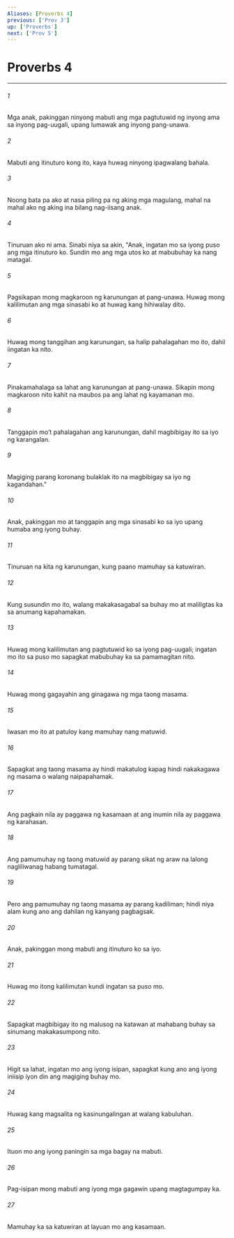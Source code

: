 ```yaml
---
Aliases: [Proverbs 4]
previous: ['Prov 3']
up: ['Proverbs']
next: ['Prov 5']
---
```

# Proverbs 4

***






















###### 1 










Mga anak, pakinggan ninyong mabuti ang mga pagtutuwid ng inyong ama sa inyong pag-uugali, upang lumawak ang inyong pang-unawa. 





















###### 2 










Mabuti ang itinuturo kong ito, kaya huwag ninyong ipagwalang bahala. 





















###### 3 










Noong bata pa ako at nasa piling pa ng aking mga magulang, mahal na mahal ako ng aking ina bilang nag-iisang anak. 





















###### 4 










Tinuruan ako ni ama. Sinabi niya sa akin, "Anak, ingatan mo sa iyong puso ang mga itinuturo ko. Sundin mo ang mga utos ko at mabubuhay ka nang matagal. 





















###### 5 










Pagsikapan mong magkaroon ng karunungan at pang-unawa. Huwag mong kalilimutan ang mga sinasabi ko at huwag kang hihiwalay dito. 





















###### 6 










Huwag mong tanggihan ang karunungan, sa halip pahalagahan mo ito, dahil iingatan ka nito. 





















###### 7 










Pinakamahalaga sa lahat ang karunungan at pang-unawa. Sikapin mong magkaroon nito kahit na maubos pa ang lahat ng kayamanan mo. 





















###### 8 










Tanggapin moʼt pahalagahan ang karunungan, dahil magbibigay ito sa iyo ng karangalan. 





















###### 9 










Magiging parang koronang bulaklak ito na magbibigay sa iyo ng kagandahan." 





















###### 10 










Anak, pakinggan mo at tanggapin ang mga sinasabi ko sa iyo upang humaba ang iyong buhay. 





















###### 11 










Tinuruan na kita ng karunungan, kung paano mamuhay sa katuwiran. 





















###### 12 










Kung susundin mo ito, walang makakasagabal sa buhay mo at maliligtas ka sa anumang kapahamakan. 





















###### 13 










Huwag mong kalilimutan ang pagtutuwid ko sa iyong pag-uugali; ingatan mo ito sa puso mo sapagkat mabubuhay ka sa pamamagitan nito. 





















###### 14 










Huwag mong gagayahin ang ginagawa ng mga taong masama. 





















###### 15 










Iwasan mo ito at patuloy kang mamuhay nang matuwid. 





















###### 16 










Sapagkat ang taong masama ay hindi makatulog kapag hindi nakakagawa ng masama o walang naipapahamak. 





















###### 17 










Ang pagkain nila ay paggawa ng kasamaan at ang inumin nila ay paggawa ng karahasan. 





















###### 18 










Ang pamumuhay ng taong matuwid ay parang sikat ng araw na lalong nagliliwanag habang tumatagal. 





















###### 19 










Pero ang pamumuhay ng taong masama ay parang kadiliman; hindi niya alam kung ano ang dahilan ng kanyang pagbagsak. 





















###### 20 










Anak, pakinggan mong mabuti ang itinuturo ko sa iyo. 





















###### 21 










Huwag mo itong kalilimutan kundi ingatan sa puso mo. 





















###### 22 










Sapagkat magbibigay ito ng malusog na katawan at mahabang buhay sa sinumang makakasumpong nito. 





















###### 23 










Higit sa lahat, ingatan mo ang iyong isipan, sapagkat kung ano ang iyong iniisip iyon din ang magiging buhay mo. 





















###### 24 










Huwag kang magsalita ng kasinungalingan at walang kabuluhan. 





















###### 25 










Ituon mo ang iyong paningin sa mga bagay na mabuti. 





















###### 26 










Pag-isipan mong mabuti ang iyong mga gagawin upang magtagumpay ka. 





















###### 27 










Mamuhay ka sa katuwiran at layuan mo ang kasamaan.

